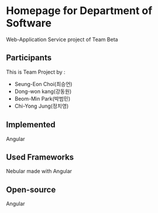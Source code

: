 # Homepage for Department of Software
Web-Application Service project of Team Beta
## Participants
This is Team Project by : 
- Seung-Eon Choi(최승언)
- Dong-won kang(강동원)
- Beom-Min Park(박범민)
- Chi-Yong Jung(정치영)

## Implemented

Angular 

## Used Frameworks
Nebular made with Angular

## Open-source
Angular